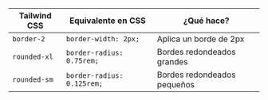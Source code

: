 | Tailwind CSS | Equivalente en CSS         | ¿Qué hace?                  |
| ------------ | -------------------------- | --------------------------- |
| `border-2`   | `border-width: 2px;`       | Aplica un borde de 2px      |
| `rounded-xl` | `border-radius: 0.75rem;`  | Bordes redondeados grandes  |
| `rounded-sm` | `border-radius: 0.125rem;` | Bordes redondeados pequeños |

